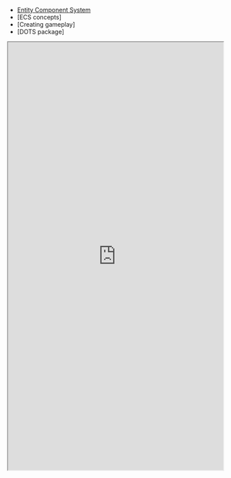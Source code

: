 - [Entity Component System](Entities/Index.md)
- [ECS concepts]
- [Creating gameplay]
- [DOTS package]

<iframe src="https://docs.unity3d.com/Packages/com.unity.entities@latest/" style="width:100%; height:1000px;" ></iframe>
<!--stackedit_data:
eyJoaXN0b3J5IjpbMTIwMTY0ODMzOV19
-->